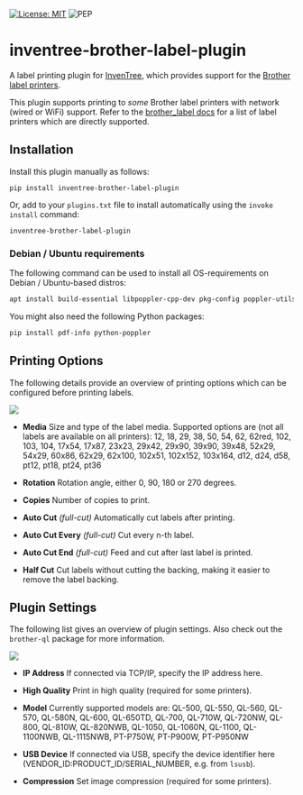 [![License: MIT](https://img.shields.io/badge/License-MIT-yellow.svg)](https://opensource.org/licenses/MIT)
![PEP](https://github.com/inventree/inventree-python/actions/workflows/pep.yaml/badge.svg)


# inventree-brother-label-plugin

A label printing plugin for [InvenTree](https://inventree.org), which provides support for the [Brother label printers](https://www.brother.com.au/en/products/all-labellers/labellers).

This plugin supports printing to *some* Brother label printers with network (wired or WiFi) support. Refer to the [brother_label docs](https://github.com/pklaus/brother_label/blob/master/brother_label/models.py) for a list of label printers which are directly supported.

## Installation

Install this plugin manually as follows:

```
pip install inventree-brother-label-plugin
```

Or, add to your `plugins.txt` file to install automatically using the `invoke install` command:

```
inventree-brother-label-plugin
```
 
### Debian / Ubuntu requirements

The following command can be used to install all OS-requirements on Debian / Ubuntu-based distros:
```bash
apt install build-essential libpoppler-cpp-dev pkg-config poppler-utils
```

You might also need the following Python packages:
```bash
pip install pdf-info python-poppler
```

## Printing Options
The following details provide an overview of printing options which can be configured before printing labels.

![](docs/Printing%20Options.png)

* **Media**
Size and type of the label media. Supported options are (not all labels are available on all printers): 
12, 18, 29, 38, 50, 54, 62, 62red, 102, 103, 104, 17x54, 17x87, 23x23, 29x42, 29x90, 39x90, 39x48, 52x29, 54x29, 60x86, 62x29, 62x100, 102x51, 102x152, 103x164, d12, d24, d58, pt12, pt18, pt24, pt36

* **Rotation**
Rotation angle, either 0, 90, 180 or 270 degrees.

* **Copies**
Number of copies to print.

* **Auto Cut** *(full-cut)*
Automatically cut labels after printing.

* **Auto Cut Every** *(full-cut)*
Cut every n-th label.

* **Auto Cut End** *(full-cut)*
Feed and cut after last label is printed.

* **Half Cut**
Cut labels without cutting the backing, making it easier to remove the label backing.

## Plugin Settings
The following list gives an overview of plugin settings. Also check out the `brother-ql` package for more information.

![](docs/Plugin%20Settings.png)

* **IP Address**
If connected via TCP/IP, specify the IP address here.

* **High Quality**
Print in high quality (required for some printers).

* **Model**
Currently supported models are: 
QL-500, QL-550, QL-560, QL-570, QL-580N, QL-600, QL-650TD, QL-700, QL-710W, QL-720NW, QL-800, QL-810W, QL-820NWB, QL-1050, QL-1060N, QL-1100, QL-1100NWB, QL-1115NWB, PT-P750W, PT-P900W, PT-P950NW

* **USB Device**
If connected via USB, specify the device identifier here (VENDOR_ID:PRODUCT_ID/SERIAL_NUMBER, e.g. from `lsusb`).

* **Compression**
Set image compression (required for some printers).
